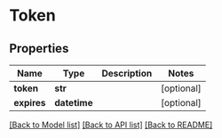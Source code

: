 # Token

## Properties
Name | Type | Description | Notes
------------ | ------------- | ------------- | -------------
**token** | **str** |  | [optional] 
**expires** | **datetime** |  | [optional] 

[[Back to Model list]](../README.md#documentation-for-models) [[Back to API list]](../README.md#documentation-for-api-endpoints) [[Back to README]](../README.md)

